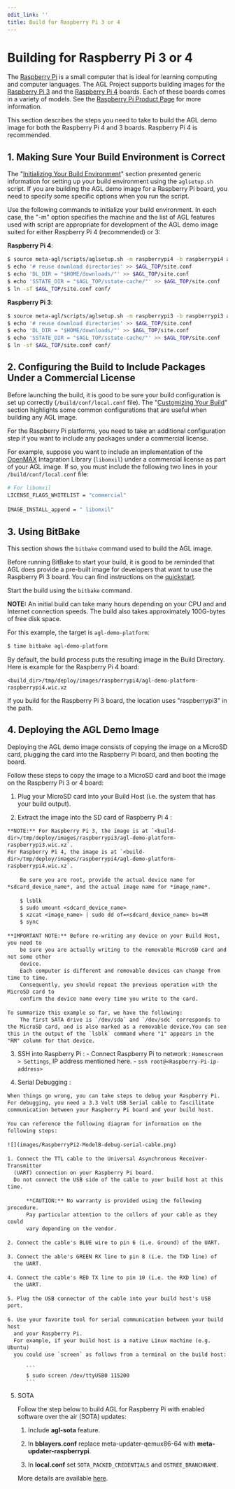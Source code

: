 ```yaml
---
edit_link: ''
title: Build for Raspberry Pi 3 or 4
---
```


# Building for Raspberry Pi 3 or 4

The
[Raspberry Pi](https://www.raspberrypi.org/help/what-%20is-a-raspberry-pi/) is a small computer that is ideal for learning computing and computer languages.
The AGL Project supports building images for the
[Raspberry Pi 3](https://www.raspberrypi.org/products/raspberry-pi-3-model-a-plus/) and the
[Raspberry Pi 4](https://www.raspberrypi.org/products/raspberry-pi-4-model-b/) boards.
Each of these boards comes in a variety of models.
See the
[Raspberry Pi Product Page](https://www.raspberrypi.org/products/) for more information.

This section describes the steps you need to take to build the
AGL demo image for both the Raspberry Pi 4 and 3 boards. Raspberry Pi 4 is recommended.

## 1. Making Sure Your Build Environment is Correct

The
"[Initializing Your Build Environment](./3_Initializing_Your_Build_Environment.md)"
section presented generic information for setting up your build environment
using the `aglsetup.sh` script.
If you are building the AGL demo image for a Raspberry Pi board, you need to specify some
specific options when you run the script.

Use the following commands to initialize your build environment.
In each case, the "-m" option specifies the machine and the
list of AGL features used with script are appropriate for development of
the AGL demo image suited for either Raspberry Pi 4 (recommended) or 3:

**Raspberry Pi 4**:

```bash
$ source meta-agl/scripts/aglsetup.sh -m raspberrypi4 -b raspberrypi4 agl-demo agl-devel 
$ echo '# reuse download directories' >> $AGL_TOP/site.conf
$ echo 'DL_DIR = "$HOME/downloads/"' >> $AGL_TOP/site.conf
$ echo 'SSTATE_DIR = "$AGL_TOP/sstate-cache/"' >> $AGL_TOP/site.conf
$ ln -sf $AGL_TOP/site.conf conf/
```

**Raspberry Pi 3**:

```bash
$ source meta-agl/scripts/aglsetup.sh -m raspberrypi3 -b raspberrypi3 agl-demo agl-devel
$ echo '# reuse download directories' >> $AGL_TOP/site.conf
$ echo 'DL_DIR = "$HOME/downloads/"' >> $AGL_TOP/site.conf
$ echo 'SSTATE_DIR = "$AGL_TOP/sstate-cache/"' >> $AGL_TOP/site.conf
$ ln -sf $AGL_TOP/site.conf conf/
```

## 2. Configuring the Build to Include Packages Under a Commercial License

Before launching the build, it is good to be sure your build
configuration is set up correctly (`/build/conf/local.conf` file).
The
"[Customizing Your Build](./4_Customizing_Your_Build.md)"
section highlights some common configurations that are useful when
building any AGL image.

For the Raspberry Pi platforms, you need to take an additional
configuration step if you want to include any packages under a
commercial license.

For example, suppose you want to include an implementation of the
[OpenMAX](https://www.khronos.org/openmax/) Intagration Library
(`libomxil`) under a commercial license as part of your AGL image.
If so, you must include the following two lines in your
`/build/conf/local.conf` file:

```bash
# For libomxil
LICENSE_FLAGS_WHITELIST = "commercial"

IMAGE_INSTALL_append = " libomxil"
```

## 3. Using BitBake

This section shows the `bitbake` command used to build the AGL image.

Before running BitBake to start your build, it is good to be reminded that AGL
does provide a pre-built image for developers that want to use the Raspberry Pi 3
board. You can find instructions on the [quickstart](../1_Quickstart/Quickstart.md).


Start the build using the `bitbake` command.

**NOTE:** An initial build can take many hours depending on your
CPU and and Internet connection speeds.
The build also takes approximately 100G-bytes of free disk space.

For this example, the target is `agl-demo-platform`:

```bash
$ time bitbake agl-demo-platform
```

By default, the build process puts the resulting image in the Build Directory.
Here is example for the Raspberry Pi 4 board:

```
<build_dir>/tmp/deploy/images/raspberrypi4/agl-demo-platform-raspberrypi4.wic.xz
```

If you build for the Raspberry Pi 3 board, the location uses "raspberrypi3" in the path.

## 4. Deploying the AGL Demo Image

Deploying the AGL demo image consists of copying the image on a MicroSD card,
plugging the card into the Raspberry Pi board, and then booting the board.

Follow these steps to copy the image to a MicroSD card and boot
the image on the Raspberry Pi 3 or 4 board:

  1. Plug your MicroSD card into your Build Host (i.e. the system that has your build output).

  2. Extract the image into the SD card of Raspberry Pi 4 :
    
    **NOTE:** For Raspberry Pi 3, the image is at `<build-dir>/tmp/deploy/images/raspberrypi3/agl-demo-platform-raspberrypi3.wic.xz`.
    For Raspberry Pi 4, the image is at `<build-dir>/tmp/deploy/images/raspberrypi4/agl-demo-platform-raspberrypi4.wic.xz`.

        Be sure you are root, provide the actual device name for *sdcard_device_name*, and the actual image name for *image_name*.
  
        $ lsblk
        $ sudo umount <sdcard_device_name>
        $ xzcat <image_name> | sudo dd of=<sdcard_device_name> bs=4M
        $ sync

    **IMPORTANT NOTE:** Before re-writing any device on your Build Host, you need to
        be sure you are actually writing to the removable MicroSD card and not some other
        device.
        Each computer is different and removable devices can change from time to time.
        Consequently, you should repeat the previous operation with the MicroSD card to
        confirm the device name every time you write to the card.

    To summarize this example so far, we have the following:
        The first SATA drive is `/dev/sda` and `/dev/sdc` corresponds to the MicroSD card, and is also marked as a removable device.You can see this in the output of the `lsblk` command where "1" appears in the "RM" column for that device.
    
  3. SSH into Raspberry Pi :
    - Connect Raspberry Pi to network : `Homescreen > Settings`, IP address mentioned here.
    - `ssh root@<Raspberry-Pi-ip-address>`
    

  4. Serial Debugging :
    
    When things go wrong, you can take steps to debug your Raspberry Pi.
    For debugging, you need a 3.3 Volt USB Serial cable to fascilitate
    communication between your Raspberry Pi board and your build host.

    You can reference the following diagram for information on the following steps:

    ![](images/RaspberryPi2-ModelB-debug-serial-cable.png)

    1. Connect the TTL cable to the Universal Asynchronous Receiver-Transmitter
      (UART) connection on your Raspberry Pi board.
      Do not connect the USB side of the cable to your build host at this time.

          **CAUTION:** No warranty is provided using the following procedure.
          Pay particular attention to the collors of your cable as they could
          vary depending on the vendor.

    2. Connect the cable's BLUE wire to pin 6 (i.e. Ground) of the UART.

    3. Connect the able's GREEN RX line to pin 8 (i.e. the TXD line) of
      the UART.

    4. Connect the cable's RED TX line to pin 10 (i.e. the RXD line) of
      the UART.

    5. Plug the USB connector of the cable into your build host's USB port.

    6. Use your favorite tool for serial communication between your build host
      and your Raspberry Pi.
      For example, if your build host is a native Linux machine (e.g. Ubuntu)
      you could use `screen` as follows from a terminal on the build host:
      
          ```
          $ sudo screen /dev/ttyUSB0 115200
          ```


5. SOTA

    Follow the step below to build AGL for Raspberry Pi with enabled software over
    the air (SOTA) updates:

    1. Include **agl-sota** feature.

    2. In **bblayers.conf** replace meta-updater-qemux86-64 with
    **meta-updater-raspberrypi**.

    3. In **local.conf** set `SOTA_PACKED_CREDENTIALS` and `OSTREE_BRANCHNAME`.

    More details are available [here](https://docs.ota.here.com/getstarted/dev/raspberry-pi.html).